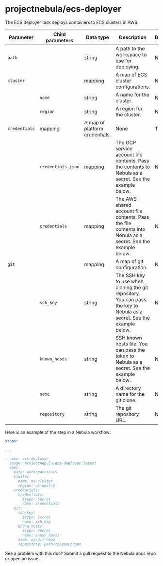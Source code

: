 # projectnebula/ecs-deployer

The ECS deployer task deploys containers to ECS clusters in AWS.

| Parameter | Child parameters | Data type | Description | Default | Required |
|-----------|------------------|-----------|-------------|---------|----------|
| `path` || string | A path to the workspace to use for deploying. | None | True |
| `cluster` || mapping | A map of ECS cluster configurations. | None | True |
|| `name` | string | A name for the cluster. | None | True |
|| `region` | string | A region for the cluster. | None | True |
| `credentials` | mapping | A map of platform credentials. | None | True |
|| `credentials.json` | mapping |  The GCP service account file contents. Pass the contents to Nebula as a secret. See the example below. | None | True for `gcp` |
|| `credentials` | mapping | The AWS shared account file contents. Pass the file contents into Nebula as a secret. See the example below. | None | True for `aws` |
| `git` || mapping | A map of git configuration. | None | False |
|| `ssh_key` | string | The SSH key to use when cloning the git repository. You can pass the key to Nebula as a secret. See the example below. | None | True |
|| `known_hosts` | string | SSH known hosts file. You can pass the token to Nebula as a secret. See the example below. | None | True |
|| `name` | string | A directory name for the git clone. | None | True |
|| `repository` | string | The git repository URL. | None | True |

Here is an example of the step in a Nebula workflow:

```YAML
steps:

...

- name: ecs-deployer
  image: projectnebula/ecs-deployer:latest
  spec:
    path: workspaces/aws
    cluster: 
      name: my-cluster
      region: us-west-2
    credentials:
      credentials: 
        $type: Secret
        name: credentials
    git: 
      ssh_key:
        $type: Secret
        name: ssh_key
      known_hosts:
        $type: Secret
        name: known_hosts
      name: my-git-repo
      repository: path/to/your/repo
```

See a problem with this doc? Submit a pull request to the Nebula docs repo or
open an issue.